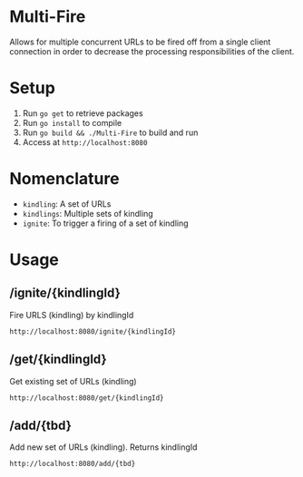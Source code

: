 Multi-Fire
==========
Allows for multiple concurrent URLs to be fired off from a single client connection in order to decrease the processing responsibilities of the client.

Setup
=====
1. Run `go get` to retrieve packages
2. Run `go install` to compile
3. Run `go build && ./Multi-Fire` to build and run
4. Access at `http://localhost:8080`


Nomenclature
============
* `kindling`: A set of URLs
* `kindlings`: Multiple sets of kindling
* `ignite`: To trigger a firing of a set of kindling

Usage
=====

/ignite/{kindlingId}
--------------------
Fire URLS (kindling) by kindlingId

```http://localhost:8080/ignite/{kindlingId}```

/get/{kindlingId}
-----------------
Get existing set of URLs (kindling)

```http://localhost:8080/get/{kindlingId}```

/add/{tbd}
----------
Add new set of URLs (kindling). Returns kindlingId

```http://localhost:8080/add/{tbd}```